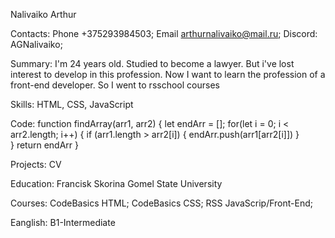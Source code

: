 Nalivaiko Arthur 

Contacts: Phone +375293984503; Email arthurnalivaiko@mail.ru; Discord: AGNalivaiko;

Summary: I'm 24 years old. Studied to become a lawyer. But i've lost interest to develop in this profession. Now I want to learn the profession of a front-end developer. So I went to rsschool courses

Skills: HTML, CSS, JavaScript

Code: function findArray(arr1, arr2) {
    let endArr = [];
    for(let i = 0; i < arr2.length; i++) {
        if (arr1.length > arr2[i]) {
            endArr.push(arr1[arr2[i]])
        }        
    }
    return endArr
}

Projects: CV

Education: Francisk Skorina Gomel State University

Courses: CodeBasics HTML; CodeBasics CSS; RSS JavaScrip/Front-End;

Eanglish: B1-Intermediate
